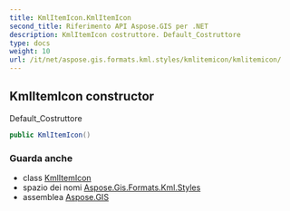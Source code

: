 ```yaml
---
title: KmlItemIcon.KmlItemIcon
second_title: Riferimento API Aspose.GIS per .NET
description: KmlItemIcon costruttore. Default_Costruttore
type: docs
weight: 10
url: /it/net/aspose.gis.formats.kml.styles/kmlitemicon/kmlitemicon/
---
```

## KmlItemIcon constructor

Default_Costruttore

```csharp
public KmlItemIcon()
```

### Guarda anche

* class [KmlItemIcon](../)
* spazio dei nomi [Aspose.Gis.Formats.Kml.Styles](../../kmlitemicon/)
* assemblea [Aspose.GIS](../../../)


